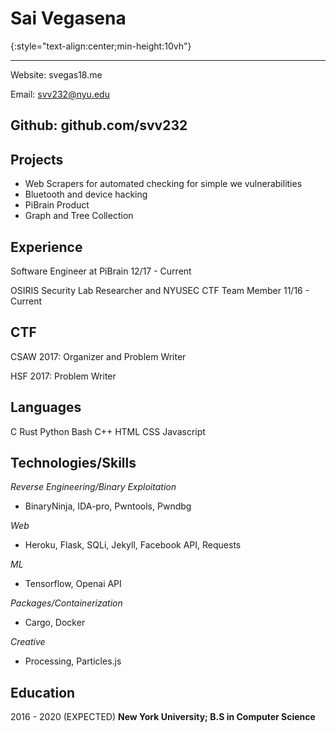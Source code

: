 Sai Vegasena
===============
{:style="text-align:center;min-height:10vh"}

-------------------------
Website: svegas18.me <br />

Email:   svv232@nyu.edu <br />

Github:  github.com/svv232 <br />
-------------------------

Projects
--------
- Web Scrapers for automated checking for simple we vulnerabilities
- Bluetooth and device hacking 
- PiBrain Product
- Graph and Tree Collection


Experience
----------
Software Engineer at PiBrain        12/17 - Current

OSIRIS Security Lab Researcher and NYUSEC CTF Team Member   11/16 - Current

CTF
----
CSAW 2017: Organizer and Problem Writer

HSF 2017: Problem Writer

Languages
---------
C Rust Python Bash C++ HTML CSS Javascript

Technologies/Skills
------------

*Reverse Engineering/Binary Exploitation*
* BinaryNinja, IDA-pro, Pwntools, Pwndbg

*Web*
* Heroku, Flask, SQLi, Jekyll, Facebook API, Requests 

*ML*
* Tensorflow, Openai API

*Packages/Containerization*
* Cargo, Docker

*Creative*
* Processing, Particles.js

Education
-----------
2016 - 2020 (EXPECTED)
   **New York University; B.S in Computer Science**
